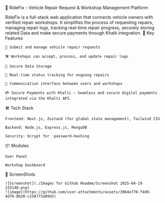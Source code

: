 🚗 RideFix - Vehicle Repair Request & Workshop Management Platform

RideFix is a full-stack web application that connects vehicle owners with verified repair workshops. It simplifies the process of requesting repairs, managing repair logs, tracking real-time repair progress, securely storing related Data and make secure payments through Khalti integration.
🔧 Key Features

    🧾 Submit and manage vehicle repair requests

    🛠 Workshops can accept, process, and update repair logs

    🔐 Secure Data Storage

    📡 Real-time status tracking for ongoing repairs

    💬 Communication interface between users and workshops

    💳 Secure Payments with Khalti – Seamless and secure digital payments integrated via the Khalti API.


🛠 Tech Stack

    Frontend: Next.js, Zustand (for global state management), Tailwind CSS

    Backend: Node.js, Express.js, MongoDB

    Security: bcrypt for  password-hashing

📦 Modules

    User Panel

    Workshop Dashboard

📸 ScreenShots

    ![Screenshot](./Images for Github Readme/Screenshot 2025-04-19 233148.png)
    ![image](https://github.com/user-attachments/assets/3064e770-f4d9-4d76-8b20-c158773a09d3)




